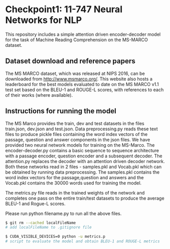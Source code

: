 # Checkpoint1: 11-747 Neural Networks for NLP
This repository includes a simple attention driven encoder-decoder model for the task of Machine Reading Comprehension on the 
MS-MARCO dataset. 

## Dataset download and reference papers
The MS MARCO dataset, which was released at NIPS 2016, can be downloaded from http://www.msmarco.org/. This website also hosts a leaderboard for the best models evaluated to date on the MS MARCO v1.1 test set based on the BLEU-1 and ROUGE-L scores, with references to each of their works (where available).

## Instructions for running the model
The MS Marco provides the train, dev and test datasets in the files train.json, dev.json and test.json. Data preprocessing.py reads these text files to produce pickle files containing the word index vectors of the passage, question and answer components in the json files. We have provided two neural network models for training on the MS-Marco. The encoder-decoder.py contains a basic sequence to sequence architecture with a passage encoder, question encoder and a subsequent decoder. The attention.py replaces the decoder with an attention driven decoder network. Both these networks read in 2 files - samples.pkl and Vocab.pkl which can be obtained by running data preprocessing. The samples.pkl contains the word index vectors for the passage,question and answers and the Vocab.pkl contains the 30000 words used for training the model.

The metrics.py file reads in the trained weights of the network and completes one pass on the entire train/test datasets to produce the average BLEU-1 and Rogue-L scores.

Please run python filename.py to run all the above files.
```sh
$ git rm --cached localFileName
# add localFileName to .gitignore file 

$ CUDA_VISIBLE_DEVICES=0 python -u metrics.p
# script to evaluate the model and obtain BLEU-1 and ROUGE-L metrics
```
